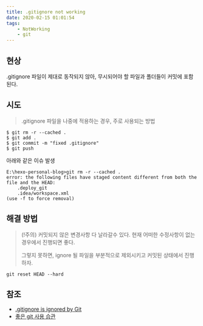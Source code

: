 ```yaml
---
title: .gitignore not working
date: 2020-02-15 01:01:54
tags:
    - NotWorking
    - git
---
```


## 현상
.gitignore 파일이 제대로 동작되지 않아, 무시되어야 할 파일과 폴더들이 커밋에 포함된다.


## 시도
> .gitignore 파일을 나중에 적용하는 경우, 주로 사용되는 방법

```
$ git rm -r --cached .
$ git add .
$ git commit -m "fixed .gitignore"
$ git push
```
아래와 같은 이슈 발생
```
E:\hexo-personal-blog>git rm -r --cached .
error: the following files have staged content different from both the
file and the HEAD:
    .deploy_git
    .idea/workspace.xml
(use -f to force removal)
```


## 해결 방법
> (!주의) 커밋되지 않은 변경사항 다 날라갈수 있다.
> 현재 어떠한 수정사항이 없는 경우에서 진행되면 좋다.
>
> 그렇지 못하면, ignore 될 파일을 부분적으로 제외시키고 커밋된 상태에서 진행하자. 


```
git reset HEAD --hard
```

## 참조
  - [.gitignore is ignored by Git](https://stackoverflow.com/questions/11451535/gitignore-is-ignored-by-git)
  - [좋은 git 사용 습관](https://cjh5414.github.io/git-habit/)
